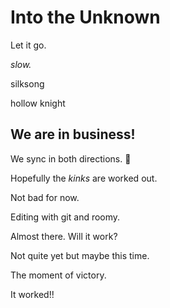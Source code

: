 Into the Unknown
================

Let it go.

_slow._

silksong

hollow knight

We are in business!
-------------------

We sync in both directions. 🕺

Hopefully the _kinks_ are worked out.

Not bad for now.

Editing with git and roomy.

Almost there. Will it work?

Not quite yet but maybe this time.

The moment of victory.

It worked!!